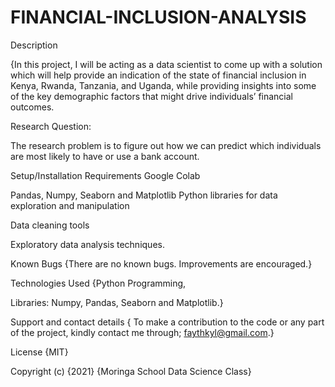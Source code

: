 # FINANCIAL-INCLUSION-ANALYSIS

Description

{In this project, I will be acting as a data scientist to come up with a solution which will help provide an indication of the state of financial inclusion in Kenya, Rwanda, Tanzania, and Uganda, while providing insights into some of the key demographic factors that might drive individuals’ financial outcomes.

Research Question:

The research problem is to figure out how we can predict which individuals are most likely to have or use a bank account.

Setup/Installation Requirements Google Colab

Pandas, Numpy, Seaborn and Matplotlib Python libraries for data exploration and manipulation

Data cleaning tools

Exploratory data analysis techniques.

Known Bugs {There are no known bugs. Improvements are encouraged.}

Technologies Used {Python Programming,

Libraries: Numpy, Pandas, Seaborn and Matplotlib.}

Support and contact details { To make a contribution to the code or any part of the project, kindly contact me through; faythkyl@gmail.com.}

License {MIT}

Copyright (c) {2021} {Moringa School Data Science Class}
